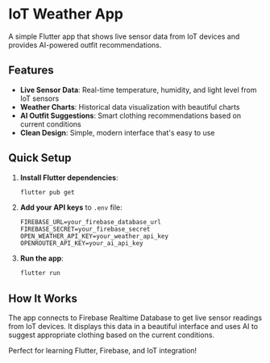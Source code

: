 # IoT Weather App

A simple Flutter app that shows live sensor data from IoT devices and provides AI-powered outfit recommendations.

## Features

- **Live Sensor Data**: Real-time temperature, humidity, and light level from IoT sensors
- **Weather Charts**: Historical data visualization with beautiful charts
- **AI Outfit Suggestions**: Smart clothing recommendations based on current conditions
- **Clean Design**: Simple, modern interface that's easy to use

## Quick Setup

1. **Install Flutter dependencies**:

   ```bash
   flutter pub get
   ```

2. **Add your API keys** to `.env` file:

   ```
   FIREBASE_URL=your_firebase_database_url
   FIREBASE_SECRET=your_firebase_secret
   OPEN_WEATHER_API_KEY=your_weather_api_key
   OPENROUTER_API_KEY=your_ai_api_key
   ```

3. **Run the app**:
   ```bash
   flutter run
   ```

## How It Works

The app connects to Firebase Realtime Database to get live sensor readings from IoT devices. It displays this data in a beautiful interface and uses AI to suggest appropriate clothing based on the current conditions.

Perfect for learning Flutter, Firebase, and IoT integration!
